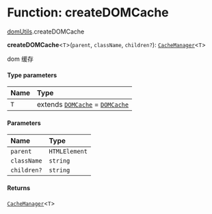 # Function: createDOMCache

[domUtils](/auto-docs/editor/modules/domUtils.md).createDOMCache

**createDOMCache**<`T`>(`parent`, `className`, `children?`): [`CacheManager`](/auto-docs/editor/interfaces/CacheManager.md)<`T`>

dom 缓存

#### Type parameters

| Name | Type |
| :------ | :------ |
| `T` | extends [`DOMCache`](/auto-docs/editor/interfaces/DOMCache.md) = [`DOMCache`](/auto-docs/editor/interfaces/DOMCache.md) |

#### Parameters

| Name | Type |
| :------ | :------ |
| `parent` | `HTMLElement` |
| `className` | `string` | () => `HTMLElement` |
| `children?` | `string` |

#### Returns

[`CacheManager`](/auto-docs/editor/interfaces/CacheManager.md)<`T`>
